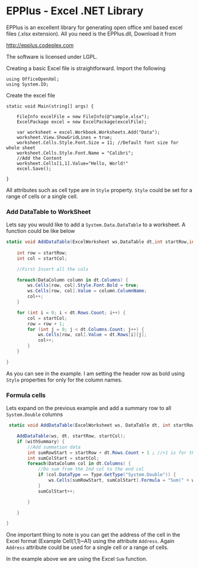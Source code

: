 # EPPlus - Excel .NET Library 

EPPlus is an excellent library for generating open office xml based excel files (.xlsx extension). All you need is the EPPlus.dll, Download it from 

http://epplus.codeplex.com

The software is licensed under LGPL. 

Creating a basic Excel file is straightforward. Import the following


```chsarp
using OfficeOpenXml;
using System.IO;
```
Create the excel file

```chsarp
static void Main(string[] args) {

    FileInfo excelFile = new FileInfo(@"sample.xlsx");
    ExcelPackage excel = new ExcelPackage(excelFile);
   
    var worksheet = excel.Workbook.Worksheets.Add("Data");
    worksheet.View.ShowGridLines = true;
    worksheet.Cells.Style.Font.Size = 11; //Default font size for whole sheet
    worksheet.Cells.Style.Font.Name = "Calibri";
    //Add the Content 
    worksheet.Cells[1,1].Value="Hello, World!"
    excel.Save();

}

```
All attributes such as cell type are in `Style` property. `Style` could be set for a range of cells or a single cell. 

### Add DataTable to WorkSheet

Lets say you would like to add a `System.Data.DataTable` to a worksheet. A function could be like below

```csharp
static void AddDataTable(ExcelWorksheet ws,DataTable dt,int startRow,int startCol) {
    
    int row = startRow;
    int col = startCol;

    //First Insert all the cols

    foreach(DataColumn column in dt.Columns) {
        ws.Cells[row, col].Style.Font.Bold = true;
        ws.Cells[row, col].Value = column.ColumnName;
        col++;
    }

    for (int i = 0; i < dt.Rows.Count; i++) {
        col = startCol;
        row = row + 1;
        for (int j = 0; j < dt.Columns.Count; j++) {
            ws.Cells[row, col].Value = dt.Rows[i][j];
            col++;
        }
    }

}

```


As you can see in the example. I am setting the header row as bold using `Style` properties for only for the column names.

### Formula cells

Lets expand on the previous example and add a summary row to all `System.Double` columns

```csharp
 static void AddDataTable(ExcelWorksheet ws, DataTable dt, int startRow, int startCol,bool withSummary) {

    AddDataTable(ws, dt, startRow, startCol);
    if (withSummary) {
        //Add summation data
        int sumRowStart = startRow + dt.Rows.Count + 1 ; //+1 is for the column header
        int sumColStart = startCol;
        foreach(DataColumn col in dt.Columns) {
            //Do sum from the 2nd col to the end col
            if (col.DataType == Type.GetType("System.Double")) { 
                ws.Cells[sumRowStart, sumColStart].Formula = "Sum(" + ws.Cells[startRow+1, sumColStart].Address + ":" + ws.Cells[sumRowStart-1, sumColStart].Address + ")";
            }
            sumColStart++;

        }

    }

}
```

One important thing to note is you can get the address of the cell in the Excel format (Example Cell(1,1)~A1) using the attribute `Address`. Again `Address` attribute could be used for a single cell or a range of cells. 

In the example above we are using the Excel `Sum` function.








